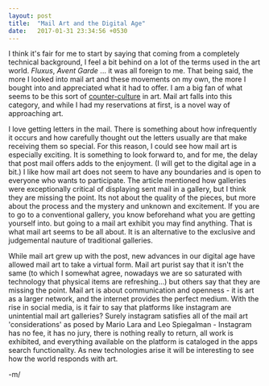 ```yaml
---
layout: post
title:  "Mail Art and the Digital Age"
date:   2017-01-31 23:34:56 +0530
---
```


I think it's fair for me to start by saying that coming from a completely technical background, I feel a bit behind on a lot of the terms used in the art world. *Fluxus*, *Avent Garde* ... it was all foreign to me. That being said, the more I looked into mail art and these movements on my own, the more I bought into and appreciated what it had to offer. I am a big fan of what seems to be this sort of <a href ="https://s-media-cache-ak0.pinimg.com/736x/d4/0e/dc/d40edce89ff1f29556ca752e1982c24d.jpg">counter-culture</a> in art. Mail art falls into this category, and while I had my reservations at first, is a novel way of approaching art.

I love getting letters in the mail. There is something about how infrequently it occurs and how carefully thought out the letters usually are that make receiving them so special. For this reason, I could see how mail art is especially exciting. It is something to look forward to, and for me, the delay that post mail offers adds to the enjoyment. (I will get to the digital age in a bit.) I like how mail art does not seem to have any boundaries and is open to everyone who wants to participate. The article mentioned how galleries were exceptionally critical of displaying sent mail in a gallery, but I think they are missing the point. Its not about the quality of the pieces, but more about the process and the mystery and unknown and excitement. If you are to go to a conventional gallery, you know beforehand what you are getting yourself into. but going to a mail art exhibit you may find anything. That is what mail art seems to be all about. It is an alternative to the exclusive and judgemental nauture of traditional galleries.

While mail art grew up with the post, new advances in our digital age have allowed mail art to take a virtual form. Mail art purist say that it isn't the same (to which I somewhat agree, nowadays we are so saturated with technology that physical items are refreshing...) but others say that they are missing the point. Mail art is about communication and openness - it is art as a larger network, and the internet provides the perfect medium. With the rise in social media, is it fair to say that platforms like instagram are unintential mail art galleries? Surely instagram satisfies all of the mail art 'considerations' as posed by Mario Lara and Leo Spiegalman - Instagram has no fee, it has no jury, there is nothing really to return, all work is exhibited, and everything available on the platform is cataloged in the apps search functionality. As new technologies arise it will be interesting to see how the world responds with art.

-m/
